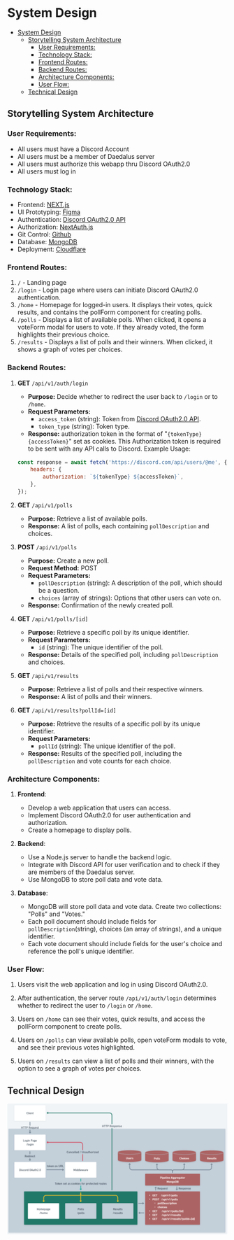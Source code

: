 # System Design

-   [System Design](#system-design)
    -   [Storytelling System Architecture](#storytelling-system-architecture)
        -   [User Requirements:](#user-requirements)
        -   [Technology Stack:](#technology-stack)
        -   [Frontend Routes:](#frontend-routes)
        -   [Backend Routes:](#backend-routes)
        -   [Architecture Components:](#architecture-components)
        -   [User Flow:](#user-flow)
    -   [Technical Design](#technical-design)

## Storytelling System Architecture

### User Requirements:

-   All users must have a Discord Account
-   All users must be a member of Daedalus server
-   All users must authorize this webapp thru Discord OAuth2.0
-   All users must log in

### Technology Stack:

-   Frontend: [NEXT.js](https://nextjs.org/docs)
-   UI Prototyping: [Figma](https://figma.com/)
-   Authentication: [Discord OAuth2.0 API](https://discord.com/developers/docs/topics/oauth2)
-   Authorization: [NextAuth.js](https://next-auth.js.org/)
-   Git Control: [Github](https://github.com/)
-   Database: [MongoDB](https://mongodb.com/)
-   Deployment: [Cloudflare](http://cloudflare.com/)

### Frontend Routes:

1. `/` - Landing page
2. `/login` - Login page where users can initiate Discord OAuth2.0 authentication.
3. `/home` - Homepage for logged-in users. It displays their votes, quick results, and contains the pollForm component for creating polls.
4. `/polls` - Displays a list of available polls. When clicked, it opens a voteForm modal for users to vote. If they already voted, the form highlights their previous choice.
5. `/results` - Displays a list of polls and their winners. When clicked, it shows a graph of votes per choices.

### Backend Routes:

1. **GET** `/api/v1/auth/login`
    - **Purpose:** Decide whether to redirect the user back to `/login` or to `/home`.
    - **Request Parameters:**
        - `access_token` (string): Token from [Discord OAuth2.0 API](https://discord.com/developers/docs/topics/oauth2).
        - `token_type` (string): Token type.
    - **Response:** authorization token in the format of "`{tokenType} {accessToken}`" set as cookies. This Authorization token is required to be sent with any API calls to Discord. Example Usage:
    ```js
    const response = await fetch('https://discord.com/api/users/@me', {
        headers: {
            authorization: `${tokenType} ${accessToken}`,
        },
    });
    ```
2. **GET** `/api/v1/polls`

    - **Purpose:** Retrieve a list of available polls.
    - **Response:** A list of polls, each containing `pollDescription` and choices.

3. **POST** `/api/v1/polls`

    - **Purpose:** Create a new poll.
    - **Request Method:** POST
    - **Request Parameters:**
        - `pollDescription` (string): A description of the poll, which should be a question.
        - `choices` (array of strings): Options that other users can vote on.
    - **Response:** Confirmation of the newly created poll.

4. **GET** `/api/v1/polls/[id]`

    - **Purpose:** Retrieve a specific poll by its unique identifier.
    - **Request Parameters:**
        - `id` (string): The unique identifier of the poll.
    - **Response:** Details of the specified poll, including `pollDescription` and choices.

5. **GET** `/api/v1/results`

    - **Purpose:** Retrieve a list of polls and their respective winners.
    - **Response:** A list of polls and their winners.

6. **GET** `/api/v1/results?pollId=[id]`
    - **Purpose:** Retrieve the results of a specific poll by its unique identifier.
    - **Request Parameters:**
        - `pollId` (string): The unique identifier of the poll.
    - **Response:** Results of the specified poll, including the `pollDescription` and vote counts for each choice.

### Architecture Components:

1. **Frontend**:

    - Develop a web application that users can access.
    - Implement Discord OAuth2.0 for user authentication and authorization.
    - Create a homepage to display polls.

2. **Backend**:

    - Use a Node.js server to handle the backend logic.
    - Integrate with Discord API for user verification and to check if they are members of the Daedalus server.
    - Use MongoDB to store poll data and vote data.

3. **Database**:
    - MongoDB will store poll data and vote data. Create two collections: "Polls" and "Votes."
    - Each poll document should include fields for `pollDescription`(string), choices (an array of strings), and a unique identifier.
    - Each vote document should include fields for the user's choice and reference the poll's unique identifier.

### User Flow:

1. Users visit the web application and log in using Discord OAuth2.0.

2. After authentication, the server route `/api/v1/auth/login` determines whether to redirect the user to `/login` or `/home`.

3. Users on `/home` can see their votes, quick results, and access the pollForm component to create polls.

4. Users on `/polls` can view available polls, open voteForm modals to vote, and see their previous votes highlighted.

5. Users on `/results` can view a list of polls and their winners, with the option to see a graph of votes per choices.

## Technical Design

![System Design](../assets/system-architecture.png)
